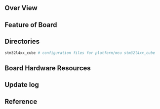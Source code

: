 ## Over View

## Feature of Board

## Directories

```sh
stm32l4xx_cube # configuration files for platform/mcu stm32l4xx_cube
```

## Board Hardware Resources

## Update log

## Reference
